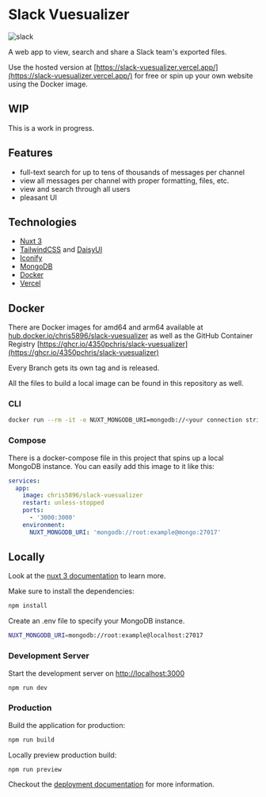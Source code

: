 # Slack Vuesualizer

![slack](https://raw.githubusercontent.com/4350pChris/slack-vuesualizer/main/public/Slack_Mark.svg)

A web app to view, search and share a Slack team's exported files.

Use the hosted version at [https://slack-vuesualizer.vercel.app/](https://slack-vuesualizer.vercel.app/) for free or spin up your own website using the Docker image.

## WIP

This is a work in progress.

## Features

* full-text search for up to tens of thousands of messages per channel
* view all messages per channel with proper formatting, files, etc.
* view and search through all users
* pleasant UI

## Technologies

* [Nuxt 3](https://v3.nuxtjs.org/)
* [TailwindCSS](https://tailwindcss.com/) and [DaisyUI](https://daisyui.com)
* [Iconify](https://github.com/iconify/iconify)
* [MongoDB](https://www.mongodb.com/)
* [Docker](https://www.docker.com/)
* [Vercel](https://vercel.com/)

## Docker

There are Docker images for amd64 and arm64 available at [hub.docker.io/chris5896/slack-vuesualizer](https://hub.docker.com/repository/docker/chris5896/slack-vuesualizer) as well as the GitHub Container Registry [https://ghcr.io/4350pchris/slack-vuesualizer](https://ghcr.io/4350pchris/slack-vuesualizer)

Every Branch gets its own tag and is released.

All the files to build a local image can be found in this repository as well.

### CLI

```bash
docker run --rm -it -e NUXT_MONGODB_URI=mongodb://<your connection string> -p 3000:3000 chris5896/slack-vuesualizer:latest
```

### Compose

There is a docker-compose file in this project that spins up a local MongoDB instance.
You can easily add this image to it like this:

```yaml
services:
  app:
    image: chris5896/slack-vuesualizer
    restart: unless-stopped
    ports:
      - '3000:3000'
    environment:
      NUXT_MONGODB_URI: 'mongodb://root:example@mongo:27017'
```

## Locally

Look at the [nuxt 3 documentation](https://v3.nuxtjs.org) to learn more.

Make sure to install the dependencies:

```bash
npm install
```

Create an .env file to specify your MongoDB instance.

```bash
NUXT_MONGODB_URI=mongodb://root:example@localhost:27017
```

### Development Server

Start the development server on [http://localhost:3000](http://localhost:3000)

```bash
npm run dev
```

### Production

Build the application for production:

```bash
npm run build
```

Locally preview production build:

```bash
npm run preview
```

Checkout the [deployment documentation](https://v3.nuxtjs.org/guide/deploy/presets) for more information.
